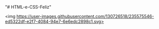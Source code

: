"# HTML-e-CSS-Feliz" 

<img https://user-images.githubusercontent.com/130726518/235575546-ed5322df-e2f7-4084-94e7-6e6edc2898c1.svg>
